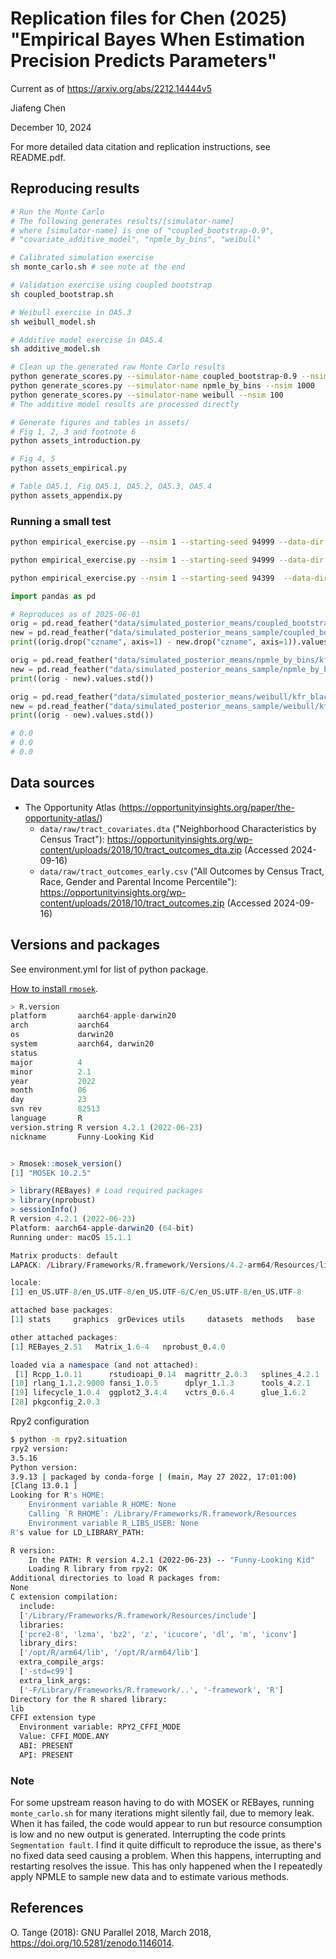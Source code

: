 # Replication files for Chen (2025) "Empirical Bayes When Estimation Precision Predicts Parameters"

Current as of https://arxiv.org/abs/2212.14444v5

Jiafeng Chen

December 10, 2024

For more detailed data citation and replication instructions, see README.pdf.

## Reproducing results

```bash
# Run the Monte Carlo
# The following generates results/[simulator-name]
# where [simulator-name] is one of "coupled_bootstrap-0.9",
# "covariate_additive_model", "npmle_by_bins", "weibull"

# Calibrated simulation exercise
sh monte_carlo.sh # see note at the end

# Validation exercise using coupled bootstrap
sh coupled_bootstrap.sh

# Weibull exercise in OA5.3
sh weibull_model.sh

# Additive model exercise in OA5.4
sh additive_model.sh

# Clean up the generated raw Monte Carlo results
python generate_scores.py --simulator-name coupled_bootstrap-0.9 --nsim 1000
python generate_scores.py --simulator-name npmle_by_bins --nsim 1000
python generate_scores.py --simulator-name weibull --nsim 100
# The additive model results are processed directly

# Generate figures and tables in assets/
# Fig 1, 2, 3 and footnote 6
python assets_introduction.py

# Fig 4, 5
python assets_empirical.py

# Table OA5.1, Fig OA5.1, OA5.2, OA5.3, OA5.4
python assets_appendix.py
```


### Running a small test
```bash
python empirical_exercise.py --nsim 1 --starting-seed 94999 --data-dir "data/simulated_posterior_means_sample" --simulator-name npmle_by_bins --methods all --est_var kfr_black_pooled_p25

python empirical_exercise.py --nsim 1 --starting-seed 94999 --data-dir "data/simulated_posterior_means_sample" --simulator-name coupled_bootstrap-0.9 --methods all --est_var kfr_black_pooled_p25

python empirical_exercise.py --nsim 1 --starting-seed 94399  --data-dir "data/simulated_posterior_means_sample" --simulator-name weibull --methods indep_gauss,close_npmle,close_gauss,close_gauss_parametric  --est_var kfr_black_pooled_p25
```

```python
import pandas as pd

# Reproduces as of 2025-06-01
orig = pd.read_feather("data/simulated_posterior_means/coupled_bootstrap-0.9/kfr_black_pooled_p25/94999.feather")
new = pd.read_feather("data/simulated_posterior_means_sample/coupled_bootstrap-0.9/kfr_black_pooled_p25/94999.feather")
print((orig.drop("czname", axis=1) - new.drop("czname", axis=1)).values.std())

orig = pd.read_feather("data/simulated_posterior_means/npmle_by_bins/kfr_black_pooled_p25/94999.feather")
new = pd.read_feather("data/simulated_posterior_means_sample/npmle_by_bins/kfr_black_pooled_p25/94999.feather")
print((orig - new).values.std())

orig = pd.read_feather("data/simulated_posterior_means/weibull/kfr_black_pooled_p25/94399.feather")
new = pd.read_feather("data/simulated_posterior_means_sample/weibull/kfr_black_pooled_p25/94399.feather")
print((orig - new).values.std())

# 0.0
# 0.0
# 0.0
```

## Data sources
 - The Opportunity Atlas (https://opportunityinsights.org/paper/the-opportunity-atlas/)
    + `data/raw/tract_covariates.dta` ("Neighborhood Characteristics by Census Tract"):
      https://opportunityinsights.org/wp-content/uploads/2018/10/tract_outcomes_dta.zip
      (Accessed 2024-09-16)
    + `data/raw/tract_outcomes_early.csv` ("All Outcomes by Census Tract, Race, Gender and Parental Income Percentile"):
    https://opportunityinsights.org/wp-content/uploads/2018/10/tract_outcomes.zip
    (Accessed 2024-09-16)

## Versions and packages

See environment.yml for list of python package.

[How to install `rmosek`](https://docs.mosek.com/latest/rmosek/install-interface.html).

```R
> R.version
platform       aarch64-apple-darwin20
arch           aarch64
os             darwin20
system         aarch64, darwin20
status
major          4
minor          2.1
year           2022
month          06
day            23
svn rev        82513
language       R
version.string R version 4.2.1 (2022-06-23)
nickname       Funny-Looking Kid


> Rmosek::mosek_version()
[1] "MOSEK 10.2.5"

> library(REBayes) # Load required packages
> library(nprobust)
> sessionInfo()
R version 4.2.1 (2022-06-23)
Platform: aarch64-apple-darwin20 (64-bit)
Running under: macOS 15.1.1

Matrix products: default
LAPACK: /Library/Frameworks/R.framework/Versions/4.2-arm64/Resources/lib/libRlapack.dylib

locale:
[1] en_US.UTF-8/en_US.UTF-8/en_US.UTF-8/C/en_US.UTF-8/en_US.UTF-8

attached base packages:
[1] stats     graphics  grDevices utils     datasets  methods   base

other attached packages:
[1] REBayes_2.51   Matrix_1.6-4   nprobust_0.4.0

loaded via a namespace (and not attached):
 [1] Rcpp_1.0.11      rstudioapi_0.14  magrittr_2.0.3   splines_4.2.1    tidyselect_1.2.0 munsell_0.5.0    colorspace_2.1-0 lattice_0.20-45  R6_2.5.1
[10] rlang_1.1.2.9000 fansi_1.0.5      dplyr_1.1.3      tools_4.2.1      grid_4.2.1       gtable_0.3.4     utf8_1.2.4       cli_3.6.1        tibble_3.2.1
[19] lifecycle_1.0.4  ggplot2_3.4.4    vctrs_0.6.4      glue_1.6.2       compiler_4.2.1   pillar_1.9.0     generics_0.1.3   scales_1.2.1     Rmosek_10.2.0
[28] pkgconfig_2.0.3
```

Rpy2 configuration
```bash
$ python -m rpy2.situation
rpy2 version:
3.5.16
Python version:
3.9.13 | packaged by conda-forge | (main, May 27 2022, 17:01:00)
[Clang 13.0.1 ]
Looking for R's HOME:
    Environment variable R_HOME: None
    Calling `R RHOME`: /Library/Frameworks/R.framework/Resources
    Environment variable R_LIBS_USER: None
R's value for LD_LIBRARY_PATH:

R version:
    In the PATH: R version 4.2.1 (2022-06-23) -- "Funny-Looking Kid"
    Loading R library from rpy2: OK
Additional directories to load R packages from:
None
C extension compilation:
  include:
  ['/Library/Frameworks/R.framework/Resources/include']
  libraries:
  ['pcre2-8', 'lzma', 'bz2', 'z', 'icucore', 'dl', 'm', 'iconv']
  library_dirs:
  ['/opt/R/arm64/lib', '/opt/R/arm64/lib']
  extra_compile_args:
  ['-std=c99']
  extra_link_args:
  ['-F/Library/Frameworks/R.framework/..', '-framework', 'R']
Directory for the R shared library:
lib
CFFI extension type
  Environment variable: RPY2_CFFI_MODE
  Value: CFFI_MODE.ANY
  ABI: PRESENT
  API: PRESENT
```

### Note
For some upstream reason having to do with MOSEK or REBayes, running `monte_carlo.sh` for
many iterations might silently fail, due to memory leak. When it has failed, the code
would appear to run but resource consumption is low and no new output is generated.
Interrupting the code prints `Segmentation fault`. I find it quite difficult to reproduce
the issue, as there's no fixed data seed causing a problem. When this happens,
interrupting and restarting resolves the issue. This has only happened when the I
repeatedly apply NPMLE to sample new data and to estimate various
methods.

## References

O. Tange (2018): GNU Parallel 2018, March 2018, https://doi.org/10.5281/zenodo.1146014.
